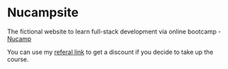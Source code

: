 # Nucampsite
The fictional website to learn full-stack development via online bootcamp - [Nucamp](https://www.nucamp.co/bootcamp-overview/full-stack-web-mobile-development)

You can use my [referal link](https://nucamp.co?referral=1CBQTU) to get a discount if you decide to take up the course.

